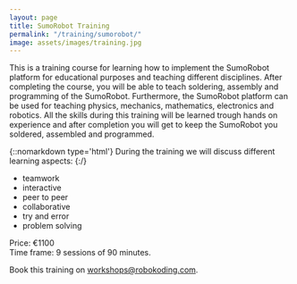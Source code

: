 ```yaml
---
layout: page
title: SumoRobot Training
permalink: "/training/sumorobot/"
image: assets/images/training.jpg
---
```


This is a training course for learning how to implement the SumoRobot platform for educational purposes and teaching different disciplines. After completing the course, you will be able to teach soldering, assembly and programming of the SumoRobot. Furthermore, the SumoRobot platform can be used for teaching physics, mechanics, mathematics, electronics and robotics. All the skills during this training will be learned trough hands on experience and after completion you will get to keep the SumoRobot you soldered, assembled and programmed.

{::nomarkdown type='html'}
During the training we will discuss different learning aspects:
{:/}
* teamwork
* interactive
* peer to peer
* collaborative
* try and error
* problem solving

Price: €1100  
Time frame: 9 sessions of 90 minutes.

Book this training on [workshops@robokoding.com](#).
